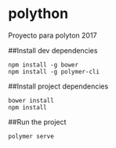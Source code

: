 # polython
Proyecto para polyton 2017


##Install dev dependencies

```shell
npm install -g bower
npm install -g polymer-cli
```


##Install project dependencies
```shell
bower install
npm install
```


##Run the project

```shell
polymer serve 
```
